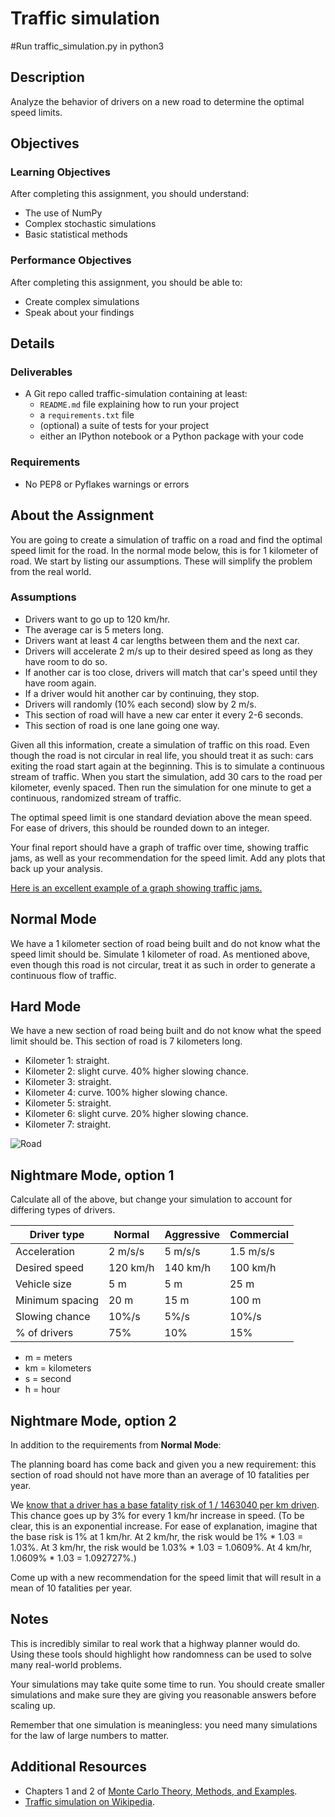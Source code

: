 # Traffic simulation

#Run traffic_simulation.py in python3

## Description

Analyze the behavior of drivers on a new road to determine the optimal speed
limits.

## Objectives

### Learning Objectives

After completing this assignment, you should understand:

* The use of NumPy
* Complex stochastic simulations
* Basic statistical methods

### Performance Objectives

After completing this assignment, you should be able to:

* Create complex simulations
* Speak about your findings

## Details

### Deliverables

* A Git repo called traffic-simulation containing at least:
  * `README.md` file explaining how to run your project
  * a `requirements.txt` file
  * (optional) a suite of tests for your project
  * either an IPython notebook or a Python package with your code

### Requirements  

* No PEP8 or Pyflakes warnings or errors

## About the Assignment

You are going to create a simulation of traffic on a road and find the optimal
speed limit for the road. In the normal mode below, this is for 1 kilometer of
road. We start by listing our assumptions. These will simplify the problem from
the real world.

### Assumptions

* Drivers want to go up to 120 km/hr.
* The average car is 5 meters long.
* Drivers want at least 4 car lengths between them and the next car.
* Drivers will accelerate 2 m/s up to their desired speed as long as they have
  room to do so.
* If another car is too close, drivers will match that car's speed until they
  have room again.
* If a driver would hit another car by continuing, they stop.
* Drivers will randomly (10% each second) slow by 2 m/s.
* This section of road will have a new car enter it every 2-6 seconds.
* This section of road is one lane going one way.

Given all this information, create a simulation of traffic on this road. Even
though the road is not circular in real life, you should treat it as such: cars
exiting the road start again at the beginning. This is to simulate a continuous
stream of traffic. When you start the simulation, add 30 cars to the road per
kilometer, evenly spaced. Then run the simulation for one minute to get a
continuous, randomized stream of traffic.

The optimal speed limit is one standard deviation above the mean speed.
For ease of drivers, this should be rounded down to an integer.

Your final report should have a graph of traffic over time, showing traffic
jams, as well as your recommendation for the speed limit. Add any plots that
back up your analysis.

[Here is an excellent example of a graph showing traffic jams.](https://en.wikipedia.org/wiki/Nagel%E2%80%93Schreckenberg_model#mediaviewer/File:Nagel-schreck_rho%3D0.35_p%3D0.3.png)

## Normal Mode

We have a 1 kilometer section of road being built and do not know what the
speed limit should be. Simulate 1 kilometer of road. As mentioned above, even
though this road is not circular, treat it as such in order to generate a
continuous flow of traffic.

## Hard Mode

We have a new section of road being built and do not know what the speed limit
should be. This section of road is 7 kilometers long.

* Kilometer 1: straight.
* Kilometer 2: slight curve. 40% higher slowing chance.
* Kilometer 3: straight.
* Kilometer 4: curve. 100% higher slowing chance.
* Kilometer 5: straight.
* Kilometer 6: slight curve. 20% higher slowing chance.
* Kilometer 7: straight.

![Road](road.png)

## Nightmare Mode, option 1

Calculate all of the above, but change your simulation to account for differing
types of drivers.

Driver type      | Normal   | Aggressive | Commercial
-----------------|----------|------------|------------
Acceleration     | 2 m/s/s  | 5 m/s/s    | 1.5 m/s/s
Desired speed    | 120 km/h | 140 km/h   | 100 km/h
Vehicle size     | 5 m      | 5 m        | 25 m
Minimum spacing  | 20 m     | 15 m       | 100 m
Slowing chance   | 10%/s    | 5%/s       | 10%/s
% of drivers     | 75%      | 10%        | 15%

* m = meters
* km = kilometers
* s = second
* h = hour

## Nightmare Mode, option 2

In addition to the requirements from **Normal Mode**:

The planning board has come back and given you a new requirement: this section
of road should not have more than an average of 10 fatalities per year.

We [know that a driver has a base fatality risk of 1 / 1463040 per km driven](http://journalistsresource.org/studies/environment/transportation/comparing-fatality-risks-united-states-transportation-across-modes-time).
This chance goes up by 3% for every 1 km/hr increase in speed. (To be clear,
this is an exponential increase. For ease of explanation, imagine that
the base risk is 1% at 1 km/hr. At 2 km/hr, the risk would be 1% * 1.03 =
1.03%. At 3 km/hr, the risk would be 1.03% * 1.03 = 1.0609%. At 4 km/hr,
1.0609% * 1.03 = 1.092727%.)

Come up with a new recommendation for the speed limit that will result in a
mean of 10 fatalities per year.

## Notes

This is incredibly similar to real work that a highway planner would do. Using
these tools should highlight how randomness can be used to solve many
real-world problems.

Your simulations may take quite some time to run. You should create smaller
simulations and make sure they are giving you reasonable answers before scaling
up.

Remember that one simulation is meaningless: you need many simulations for the
law of large numbers to matter.

## Additional Resources

* Chapters 1 and 2 of [Monte Carlo Theory, Methods, and Examples](http://statweb.stanford.edu/~owen/mc/).
* [Traffic simulation on Wikipedia](https://en.wikipedia.org/wiki/Traffic_simulation).
